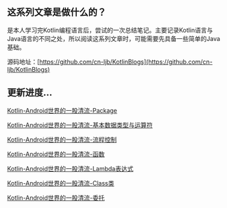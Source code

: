## 这系列文章是做什么的？

是本人学习完Kotlin编程语言后，尝试的一次总结笔记。主要记录Kotlin语言与Java语言的不同之处，所以阅读这系列文章时，可能需要先具备一些简单的Java基础。


源码地址：[https://github.com/cn-ljb/KotlinBlogs](https://github.com/cn-ljb/KotlinBlogs)

## 更新进度...

[Kotlin-Android世界的一股清流-Package](http://blog.csdn.net/qq1026291832/article/details/73291525)

[Kotlin-Android世界的一股清流-基本数据类型与运算符](http://blog.csdn.net/qq1026291832/article/details/73326200)

[Kotlin-Android世界的一股清流-流程控制](http://blog.csdn.net/qq1026291832/article/details/73331528)

[Kotlin-Android世界的一股清流-函数](http://blog.csdn.net/qq1026291832/article/details/73472554)

[Kotlin-Android世界的一股清流-Lambda表达式](http://blog.csdn.net/qq1026291832/article/details/73511138)

[Kotlin-Android世界的一股清流-Class类](http://blog.csdn.net/qq1026291832/article/details/73608884)

[Kotlin-Android世界的一股清流-委托](http://blog.csdn.net/qq1026291832/article/details/73851105)